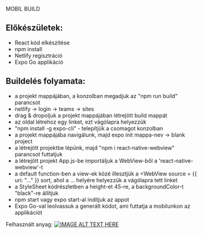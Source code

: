 MOBIL BUILD

## Előkészületek:
- React kód elkészítése
- npm install
- Netlify regisztráció
- Expo Go applikáció

## Buildelés folyamata:
- a projekt mappájában, a konzolban megadjuk az "npm run build" parancsot
- netlify -> login -> teams -> sites
- drag & dropoljuk a projekt mappájában létrejött build mappát
- az oldal létrehoz egy linket, ezt vágólapra helyezzük
- "npm install -g expo-cli" - telepítjük a csomagot konzolban
- a projekt mappájába navigálunk, majd expo init mappa-nev -> blank project
- a létrejött projektbe lépünk, majd "npm i react-native-webview" parancsot futtatjuk
- a létrejött projekt App.js-be importáljuk a WebView-ből a 'react-native-webview'-t
- a default function-ben a view-ek közé illesztjük a <WebView source = {{ uri: "..." }} sort,
  ahol a ... helyére helyezzük a vágólapra tett linket
- a StyleSheet kódrészletben a height-et 45-re, a backgroundColor-t "black"-re állítjuk
- npm start vagy expo start-al indítjuk az appot
- Expo Go-val leolvassuk a generált kódot, ami futtatja a mobilunkon az applikációt                                                             
                                                              
Felhasznált anyag:
[![IMAGE ALT TEXT HERE](https://img.youtube.com/vi/KAnREiZxPZg/0.jpg)](https://youtu.be/KAnREiZxPZg)
